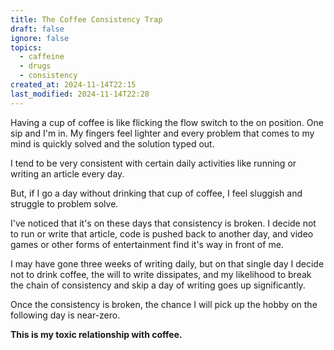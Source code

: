 ```yaml
---
title: The Coffee Consistency Trap
draft: false
ignore: false
topics:
  - caffeine
  - drugs
  - consistency
created_at: 2024-11-14T22:15
last_modified: 2024-11-14T22:28
---
```


Having a cup of coffee is like flicking the flow switch to the on position. One sip and I'm in. My fingers feel lighter and every problem that comes to my mind is quickly solved and the solution typed out.

I tend to be very consistent with certain daily activities like running or writing an article every day.

But, if I go a day without drinking that cup of coffee, I feel sluggish and struggle to problem solve.

I've noticed that it's on these days that consistency is broken. I decide not to run or write that article, code is pushed back to another day, and video games or other forms of entertainment find it's way in front of me.

I may have gone three weeks of writing daily, but on that single day I decide not to drink coffee, the will to write dissipates, and my likelihood to break the chain of consistency and skip a day of writing goes up significantly.

Once the consistency is broken, the chance I will pick up the hobby on the following day is near-zero.

**This is my toxic relationship with coffee.**
